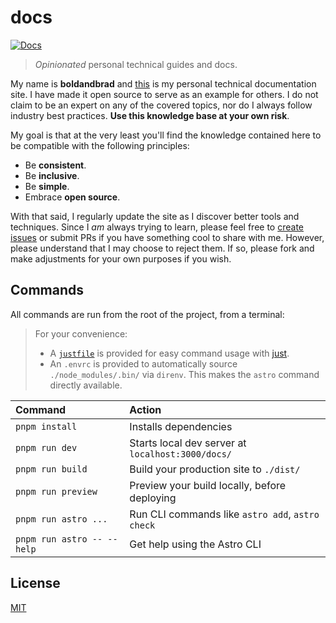 # docs

[![Docs](https://img.shields.io/website?down_message=down&label=status&up_message=online&url=https%3A%2F%2Fboldandbrad.github.io%2Fdocs%2F)](https://boldandbrad.github.io/docs/)

> *Opinionated* personal technical guides and docs.

My name is **boldandbrad** and <u>this</u> is my personal technical documentation
site. I have made it open source to serve as an example for others. I do not claim
to be an expert on any of the covered topics, nor do I always follow industry
best practices. **Use this knowledge base at your own risk**.

My goal is that at the very least you'll find the knowledge contained here to
be compatible with the following principles:

- Be **consistent**.
- Be **inclusive**.
- Be **simple**.
- Embrace **open source**.

With that said, I regularly update the site as I discover better tools and
techniques. Since I *am* always trying to learn, please feel free to [create
issues](https://github.com/boldandbrad/docs/issues) or submit PRs if you have
something cool to share with me. However, please understand that I may choose
to reject them. If so, please fork and make adjustments for your own purposes
if you wish.

## Commands

All commands are run from the root of the project, from a terminal:

> For your convenience:
>
> - A [`justfile`](.justfile) is provided for easy command usage with
>   [just](https://github.com/casey/just).
> - An `.envrc` is provided to automatically source `./node_modules/.bin/` via
>   `direnv`. This makes the `astro` command directly available.

| Command                    | Action                                            |
| :------------------------- | :------------------------------------------------ |
| `pnpm install`             | Installs dependencies                             |
| `pnpm run dev`             | Starts local dev server at `localhost:3000/docs/` |
| `pnpm run build`           | Build your production site to `./dist/`           |
| `pnpm run preview`         | Preview your build locally, before deploying      |
| `pnpm run astro ...`       | Run CLI commands like `astro add`, `astro check`  |
| `pnpm run astro -- --help` | Get help using the Astro CLI                      |

## License

[MIT](LICENSE)
